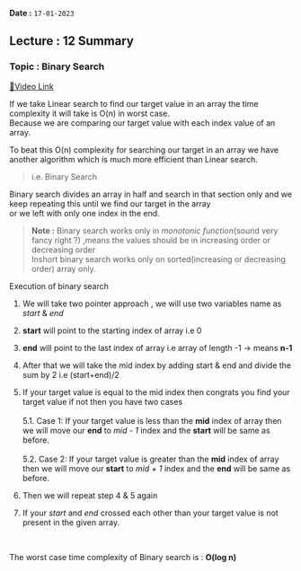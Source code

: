 **Date :** `17-01-2023`
## Lecture : 12 Summary
### Topic : Binary Search
[📍Video Link](https://www.youtube.com/watch?v=YJeoQBevNVo&list=PLDzeHZWIZsTryvtXdMr6rPh4IDexB5NIA&index=12&t=3s&ab_channel=CodeHelp-byBabbar)

If we take Linear search to find our target value in an array the time complexity it will take is O(n) in worst case. <br>
Because we are comparing our target value with each index value of an array.

To beat this O(n) complexity for searching our target in an array we have another algorithm which is much more efficient than Linear search.
>i.e. Binary Search

Binary search divides an array in half and search in that section only and we keep repeating this until we find our target in the array<br>
or we left with only one index in the end.

>**Note :** Binary search works only in _monotonic function_(sound very fancy right ?) ,means the values should be in increasing order or decreasing order<br>
>Inshort binary search works only on sorted(increasing or decreasing order) array only.

Execution of binary search

1. We will take two pointer approach , we will use two variables name as _start_  & _end_ 

2. **start** will point to the starting index of array i.e 0

3. **end** will point to the last index of array i.e array of length -1 -> means **n-1**

4. After that we will take the mid index by adding start & end and divide the sum by 2 i.e (start+end)/2

5. If your target value is equal to the mid index then congrats you find your target value if not then you have two cases<br><br>
 5.1. Case 1: If your target value is less than the **mid** index of array then we will move our **end** to _mid - 1_ index and the **start** will be same as before.<br><br>
 5.2. Case 2: If your target value is greater than the **mid** index of array then we will move our **start** to _mid + 1_ index and the **end** will be same as before.

6. Then we will repeat step 4 & 5 again

7. If your _start_ and _end_ crossed each other than your target value is not present in the given array.

<br>

The worst case time complexity of Binary search is : **O(log n)** 
